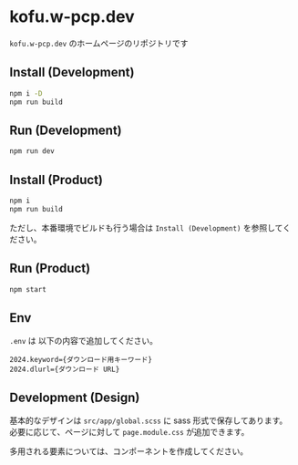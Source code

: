 # kofu.w-pcp.dev

`kofu.w-pcp.dev` のホームページのリポジトリです

## Install (Development)

```bash
npm i -D
npm run build
```

## Run (Development)

```bash
npm run dev
```

## Install (Product)

```bash
npm i
npm run build
```

ただし、本番環境でビルドも行う場合は `Install (Development)` を参照してください。

## Run (Product)

```bash
npm start
```

## Env

`.env` は 以下の内容で追加してください。

```env
2024.keyword={ダウンロード用キーワード}
2024.dlurl={ダウンロード URL}
```

## Development (Design)

基本的なデザインは `src/app/global.scss` に sass 形式で保存してあります。
必要に応じて、ページに対して `page.module.css` が追加できます。

多用される要素については、コンポーネントを作成してください。
